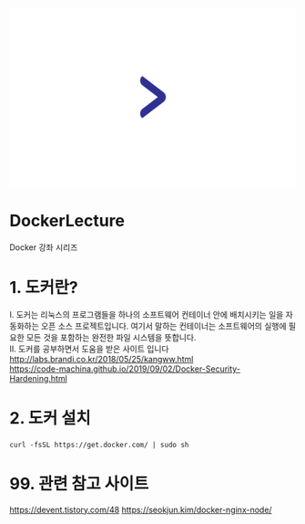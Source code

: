 ![ex_screenshot](./dockerlecture.png)  

# DockerLecture
Docker 강좌 시리즈  

# 1. 도커란?
I. 도커는 리눅스의 프로그램들을 하나의 소프트웨어 컨테이너 안에 배치시키는 일을 자동화하는 오픈 소스 프로젝트입니다. 여기서 말하는 컨테이너는 소프트웨어의 실행에 필요한 모든 것을 포함하는 완전한 파일 시스템을 뜻합니다.  
II. 도커를 공부하면서 도움을 받은 사이트 입니다  
http://labs.brandi.co.kr/2018/05/25/kangww.html  
https://code-machina.github.io/2019/09/02/Docker-Security-Hardening.html  

# 2. 도커 설치
``` curl -fsSL https://get.docker.com/ | sudo sh ```

# 99. 관련 참고 사이트
https://devent.tistory.com/48
https://seokjun.kim/docker-nginx-node/  
